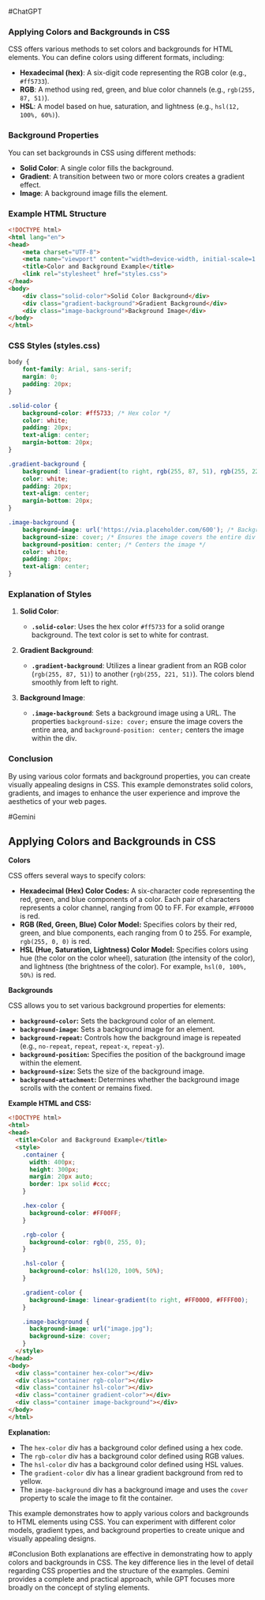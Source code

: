 #ChatGPT
### Applying Colors and Backgrounds in CSS

CSS offers various methods to set colors and backgrounds for HTML elements. You can define colors using different formats, including:

- **Hexadecimal (hex)**: A six-digit code representing the RGB color (e.g., `#ff5733`).
- **RGB**: A method using red, green, and blue color channels (e.g., `rgb(255, 87, 51)`).
- **HSL**: A model based on hue, saturation, and lightness (e.g., `hsl(12, 100%, 60%)`).

### Background Properties

You can set backgrounds in CSS using different methods:

- **Solid Color**: A single color fills the background.
- **Gradient**: A transition between two or more colors creates a gradient effect.
- **Image**: A background image fills the element.

### Example HTML Structure

```html
<!DOCTYPE html>
<html lang="en">
<head>
    <meta charset="UTF-8">
    <meta name="viewport" content="width=device-width, initial-scale=1.0">
    <title>Color and Background Example</title>
    <link rel="stylesheet" href="styles.css">
</head>
<body>
    <div class="solid-color">Solid Color Background</div>
    <div class="gradient-background">Gradient Background</div>
    <div class="image-background">Background Image</div>
</body>
</html>
```

### CSS Styles (styles.css)

```css
body {
    font-family: Arial, sans-serif;
    margin: 0;
    padding: 20px;
}

.solid-color {
    background-color: #ff5733; /* Hex color */
    color: white;
    padding: 20px;
    text-align: center;
    margin-bottom: 20px;
}

.gradient-background {
    background: linear-gradient(to right, rgb(255, 87, 51), rgb(255, 221, 51)); /* RGB gradient */
    color: white;
    padding: 20px;
    text-align: center;
    margin-bottom: 20px;
}

.image-background {
    background-image: url('https://via.placeholder.com/600'); /* Background image */
    background-size: cover; /* Ensures the image covers the entire div */
    background-position: center; /* Centers the image */
    color: white;
    padding: 20px;
    text-align: center;
}
```

### Explanation of Styles

1. **Solid Color**:
   - **`.solid-color`**: Uses the hex color `#ff5733` for a solid orange background. The text color is set to white for contrast.
   
2. **Gradient Background**:
   - **`.gradient-background`**: Utilizes a linear gradient from an RGB color (`rgb(255, 87, 51)`) to another (`rgb(255, 221, 51)`). The colors blend smoothly from left to right.

3. **Background Image**:
   - **`.image-background`**: Sets a background image using a URL. The properties `background-size: cover;` ensure the image covers the entire area, and `background-position: center;` centers the image within the div.

### Conclusion

By using various color formats and background properties, you can create visually appealing designs in CSS. This example demonstrates solid colors, gradients, and images to enhance the user experience and improve the aesthetics of your web pages.



#Gemini
## Applying Colors and Backgrounds in CSS

**Colors**

CSS offers several ways to specify colors:

* **Hexadecimal (Hex) Color Codes:** A six-character code representing the red, green, and blue components of a color. Each pair of characters represents a color channel, ranging from 00 to FF. For example, `#FF0000` is red.
* **RGB (Red, Green, Blue) Color Model:** Specifies colors by their red, green, and blue components, each ranging from 0 to 255. For example, `rgb(255, 0, 0)` is red.
* **HSL (Hue, Saturation, Lightness) Color Model:** Specifies colors using hue (the color on the color wheel), saturation (the intensity of the color), and lightness (the brightness of the color). For example, `hsl(0, 100%, 50%)` is red.

**Backgrounds**

CSS allows you to set various background properties for elements:

* **`background-color`:** Sets the background color of an element.
* **`background-image`:** Sets a background image for an element.
* **`background-repeat`:** Controls how the background image is repeated (e.g., `no-repeat`, `repeat`, `repeat-x`, `repeat-y`).
* **`background-position`:** Specifies the position of the background image within the element.
* **`background-size`:** Sets the size of the background image.
* **`background-attachment`:** Determines whether the background image scrolls with the content or remains fixed.

**Example HTML and CSS:**

```html
<!DOCTYPE html>
<html>
<head>
  <title>Color and Background Example</title>
  <style>
    .container {
      width: 400px;
      height: 300px;
      margin: 20px auto;
      border: 1px solid #ccc;
    }

    .hex-color {
      background-color: #FF00FF;
    }

    .rgb-color {
      background-color: rgb(0, 255, 0);
    }

    .hsl-color {
      background-color: hsl(120, 100%, 50%);
    }

    .gradient-color {
      background-image: linear-gradient(to right, #FF0000, #FFFF00);
    }

    .image-background {
      background-image: url("image.jpg");
      background-size: cover;
    }
  </style>
</head>
<body>
  <div class="container hex-color"></div>
  <div class="container rgb-color"></div>
  <div class="container hsl-color"></div>
  <div class="container gradient-color"></div>
  <div class="container image-background"></div>
</body>
</html>
```

**Explanation:**

- The `hex-color` div has a background color defined using a hex code.
- The `rgb-color` div has a background color defined using RGB values.
- The `hsl-color` div has a background color defined using HSL values.
- The `gradient-color` div has a linear gradient background from red to yellow.
- The `image-background` div has a background image and uses the `cover` property to scale the image to fit the container.

This example demonstrates how to apply various colors and backgrounds to HTML elements using CSS. You can experiment with different color models, gradient types, and background properties to create unique and visually appealing designs.




#Conclusion
Both explanations are effective in demonstrating how to apply colors and backgrounds in CSS. The key difference lies in the level of detail regarding CSS properties and the structure of the examples. Gemini provides a complete and practical approach, while GPT focuses more broadly on the concept of styling elements.